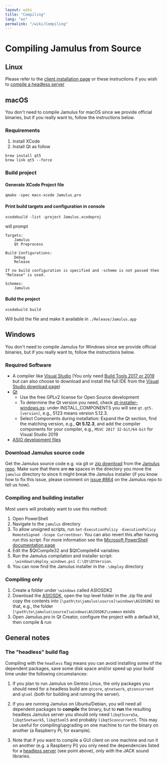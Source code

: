 ```yaml
---
layout: wiki
title: "Compiling"
lang: "en"
permalink: "/wiki/Compiling"
---
```


# Compiling Jamulus from Source

## Linux

Please refer to the [client installation page](Installation-for-Linux) or these instructions if you wish to [compile a headless server](Server-Linux#running-a-headless-server)

## macOS
You don't need to compile Jamulus for macOS since we provide official binaries, but if you really want to, follow the instructions below.
### Requirements

1. Install XCode
1. Install Qt as follow

```shell
brew install qt5
brew link qt5 --force
```

### Build project

#### Generate XCode Project file
```shell
qmake -spec macx-xcode Jamulus.pro
```

#### Print build targets and configuration in console
```shell
xcodebuild -list -project Jamulus.xcodeproj
```
will prompt
```shell
Targets:
    Jamulus
    Qt Preprocess

Build Configurations:
    Debug
    Release

If no build configuration is specified and -scheme is not passed then "Release" is used.

Schemes:
    Jamulus
```

#### Build the project

```shell
xcodebuild build
```

Will build the file and make it available in `./Release/Jamulus.app`


## Windows
You don't need to compile Jamulus for Windows since we provide official binaries, but if you really want to, follow the instructions below.

### Required Software
* A compiler like [Visual Studio](https://visualstudio.microsoft.com) (You only need [Build Tools 2017 or 2019](https://visualstudio.microsoft.com/thank-you-downloading-visual-studio/?sku=BuildTools&rel=16) but can also choose to download and install the full IDE from the [Visual Studio download page](https://visualstudio.microsoft.com/downloads/))
* [Qt](https://www.qt.io/download)
    * Use the free GPLv2 license for Open Source development
    * To determine the Qt version you need, check [qt-installer-windows.qs](https://github.com/corrados/jamulus/blob/master/windows/qt-installer-windows.qs): under INSTALL_COMPONENTS you will see `qt.qt5.[version]`, e.g., 5123 means version 5.12.3.
    * Select Components during installation: Expand the Qt section, find the matching version, e.g., **Qt 5.12.3**, and add the compiler components for your compiler, e.g., `MSVC 2017 32-bit/64-bit` for Visual Studio 2019
* [ASIO development files](https://www.steinberg.net/de/company/developer.html)


### Download Jamulus source code
Get the Jamulus source code e.g. via git or [zip download](https://github.com/corrados/jamulus/archive/master.zip) from the [Jamulus repo](https://github.com/corrados/jamulus). Make sure that there are **no** spaces in the directory you move the `jamulus` directory to since it might break the Jamulus installer (if you know how to fix this issue, please comment on [issue #864](https://github.com/corrados/jamulus/issues/864) on the Jamulus repo to tell us how).

### Compiling and building installer

Most users will probably want to use this method:

1. Open PowerShell
1. Navigate to the `jamulus` directory
1. To allow unsigned scripts, run `Set-ExecutionPolicy -ExecutionPolicy RemoteSigned -Scope CurrentUser`. You can also revert this after having run this script. For more information see the [Microsoft PowerShell documentation page](https://docs.microsoft.com/en-us/powershell/module/microsoft.powershell.security/set-executionpolicy)
1. Edit the $QtCompile32 and $QtCompile64 variables
1. Run the Jamulus compilation and installer script: `.\windows\deploy_windows.ps1 C:\Qt\QtVersion`.
1. You can now find the Jamulus installer in the `.\deploy` directory

### Compiling only

1. Create a folder under `\windows` called ASIOSDK2
1. Download the [ASIOSDK](https://www.steinberg.net/asiosdk), open the top level folder in the .zip file and copy the contents into `[\path\to\jamulus\source]\windows\ASIOSDK2` so that, e.g., the folder `[\path\to\jamulus\source]\windows\ASIOSDK2\common` exists
1. Open Jamulus.pro in Qt Creator, configure the project with a default kit, then compile & run


## General notes

### The "headless" build flag

Compiling with the `headless` flag means you can avoid installing some of the dependent packages, save some disk space and/or speed up your build time under the following circumstances:

1. If you plan to run Jamulus on Gentoo Linux, the only packages you should need for a headless build are `qtcore`, `qtnetwork`, `qtconcurrent` and `qtxml` (both for building and running the server).

1. If you are running Jamulus on Ubuntu/Debian, you will need all dependent packages to **compile** the binary, but to **run** the resulting headless Jamulus server you should only need `libqt5core5a`, `libqt5network5`, `libqt5xml5` and probably `libqt5concurrent5`. This may be useful for compiling/upgrading on one machine to run the binary on another (a Raspberry Pi, for example).

1. Note that if you want to compile a GUI client on one machine and run it on another (e.g. a Raspberry Pi) you only need the dependencies listed for a [headless server](Server-Linux#running-a-headless-server) (see point above), only _with_ the JACK sound libraries.
